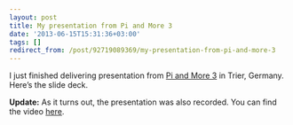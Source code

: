 ```yaml
---
layout: post
title: My presentation from Pi and More 3
date: '2013-06-15T15:31:36+03:00'
tags: []
redirect_from: /post/92719089369/my-presentation-from-pi-and-more-3
---
```


I just finished delivering presentation from [Pi and More 3](http://www.piandmore.de/) in Trier, Germany. Here’s the slide deck.

**Update:** As it turns out, the presentation was also recorded. You can find the video [here](https://www.youtube.com/watch?v=uld1nRJtP_o&feature=player_detailpage#t=1694s).
